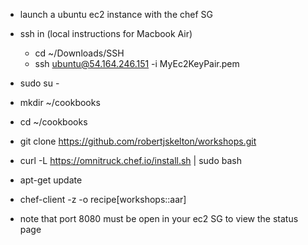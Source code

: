 * launch a ubuntu ec2 instance with the chef SG

* ssh in (local instructions for Macbook Air)
  * cd ~/Downloads/SSH
  * ssh ubuntu@54.164.246.151 -i MyEc2KeyPair.pem

* sudo su -

* mkdir ~/cookbooks

* cd ~/cookbooks

* git clone https://github.com/robertjskelton/workshops.git

* curl -L https://omnitruck.chef.io/install.sh | sudo bash

* apt-get update

* chef-client -z -o recipe[workshops::aar]


* note that port 8080 must be open in your ec2 SG to view the status page
